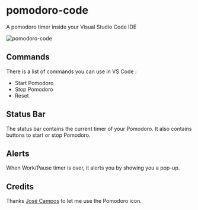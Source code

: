 # pomodoro-code

A pomodoro timer inside your Visual Studio Code IDE

![pomodoro-code](https://cloud.githubusercontent.com/assets/6053067/11303463/5f8a33aa-8fa3-11e5-9f41-2c8ed47b9446.gif)

## Commands

There is a list of commands you can use in VS Code :

* Start Pomodoro
* Stop Pomodoro
* Reset

## Status Bar

The status bar contains the current timer of your Pomodoro. 
It also contains buttons to start or stop Pomodoro.

## Alerts

When Work/Pause timer is over, it alerts you by showing you a pop-up.

## Credits

Thanks [José Campos](https://thenounproject.com/jcampos/) to let me use the Pomodoro icon.
